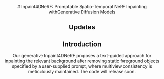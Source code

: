 <center># Inpaint4DNeRF: Promptable Spatio-Temporal NeRF Inpainting withGenerative Diffusion Models

## Updates

## Introduction
Our generative Inpaint4DNeRF proposes a text-guided approach for inpainting the relevant background after removing static foreground objects specified by a user-supplied prompt, where multiview consistency is meticulously maintained. The code will release soon.
